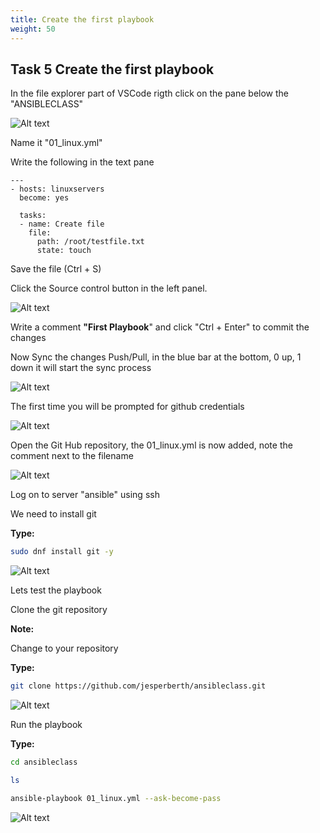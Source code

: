 ```yaml
---
title: Create the first playbook
weight: 50
---
```


## Task 5 Create the first playbook

In the file explorer part of VSCode rigth click on the pane below the "ANSIBLECLASS"

![Alt text](images/015_code_newfile.png?raw=true "new file in VSCode")

Name it "01_linux.yml"

Write the following in the text pane

```ansible
---
- hosts: linuxservers
  become: yes

  tasks:
  - name: Create file
    file:
      path: /root/testfile.txt
      state: touch
```

Save the file (Ctrl + S)

Click the Source control button in the left panel.

![Alt text](images/016_code_playbook.png?raw=true "playbook in VSCode")

Write a comment **"First Playbook**" and click "Ctrl + Enter" to commit the changes

Now Sync the changes Push/Pull, in the blue bar at the bottom, 0 up, 1 down it will start the sync process

![Alt text](images/018_code_git_sync.png?raw=true "git sync in VSCode")

The first time you will be prompted for github credentials

![Alt text](images/019_code_git_sync_login.png?raw=true "git login in VSCode")

Open the Git Hub repository, the 01_linux.yml is now added, note the comment next to the filename

![Alt text](images/020_github_new.png?raw=true "github new file")

Log on to server "ansible" using ssh

We need to install git

**Type:**

```bash
sudo dnf install git -y
```

![Alt text](images/021_install_git.png?raw=true "install git")

Lets test the playbook

Clone the git repository

**Note:**

Change to your repository

**Type:**

```bash
git clone https://github.com/jesperberth/ansibleclass.git
```

![Alt text](images/022_git_clone.png?raw=true "git clone")

Run the playbook

**Type:**

```bash
cd ansibleclass

ls

ansible-playbook 01_linux.yml --ask-become-pass

```

![Alt text](images/023_run_playbook.png?raw=true "Run playbook")
